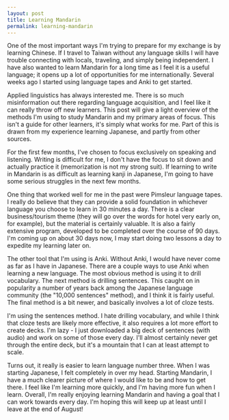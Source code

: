 ```yaml
---
layout: post
title: Learning Mandarin
permalink: learning-mandarin
---
```


One of the most important ways I'm trying to prepare for my exchange is by learning Chinese. If I travel to Taiwan without any language skills I will have trouble connecting with locals, traveling, and simply being independent. I have also wanted to learn Mandarin for a long time as I feel it is a useful language; it opens up a lot of opportunities for me internationally. Several weeks ago I started using language tapes and Anki to get started.

Applied linguistics has always interested me. There is so much misinformation out there regarding language acquisition, and I feel like it can really throw off new learners. This post will give a light overview of the methods I'm using to study Mandarin and my primary areas of focus. This isn't a guide for other learners, it's simply what works for me. Part of this is drawn from my experience learning Japanese, and partly from other sources.

For the first few months, I've chosen to focus exclusively on speaking and listening. Writing is difficult for me, I don't have the focus to sit down and actually practice it (memorization is not my strong suit). If learning to write in Mandarin is as difficult as learning kanji in Japanese, I'm going to have some serious struggles in the next few months.

One thing that worked well for me in the past were Pimsleur language tapes. I really do believe that they can provide a solid foundation in whichever language you choose to learn in 30 minutes a day. There is a clear business/tourism theme (they will go over the words for hotel very early on, for example), but the material is certainly valuable. It is also a fairly extensive program, developed to be completed over the course of 90 days. I'm coming up on about 30 days now, I may start doing two lessons a day to expedite my learning later on.

The other tool that I'm using is Anki. Without Anki, I would have never come as far as I have in Japanese. There are a couple ways to use Anki when learning a new language. The most obvious method is using it to drill vocabulary. The next method is drilling sentences. This caught on in popularity a number of years back among the Japanese language community (the "10,000 sentences" method), and I think it is fairly useful. The final method is a bit newer, and basically involves a lot of cloze tests.

I'm using the sentences method. I hate drilling vocabulary, and while I think that cloze tests are likely more effective, it also requires a lot more effort to create decks. I'm lazy - I just downloaded a big deck of sentences (with audio) and work on some of those every day. I'll almost certainly never get through the entire deck, but it's a mountain that I can at least attempt to scale.

Turns out, it really is easier to learn language number three. When I was starting Japanese, I felt completely in over my head. Starting Mandarin, I have a much clearer picture of where I would like to be and how to get there. I feel like I'm learning more quickly, and I'm having more fun when I learn. Overall, I'm really enjoying learning Mandarin and having a goal that I can work towards every day. I'm hoping this will keep up at least until I leave at the end of August!

